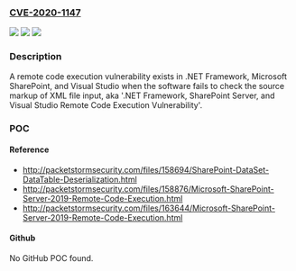 ### [CVE-2020-1147](https://cve.mitre.org/cgi-bin/cvename.cgi?name=CVE-2020-1147)
![](https://img.shields.io/static/v1?label=Product&message=Microsoft%20.NET%20Framework%203.5%20AND%204.8%20on%20Windows%2010%20Version%202004%20for%20ARM64-based%20Systems&color=blue)
![](https://img.shields.io/static/v1?label=Version&message=n%2Fa&color=blue)
![](https://img.shields.io/static/v1?label=Vulnerability&message=Remote%20Code%20Execution&color=brighgreen)

### Description

A remote code execution vulnerability exists in .NET Framework, Microsoft SharePoint, and Visual Studio when the software fails to check the source markup of XML file input, aka '.NET Framework, SharePoint Server, and Visual Studio Remote Code Execution Vulnerability'.

### POC

#### Reference
- http://packetstormsecurity.com/files/158694/SharePoint-DataSet-DataTable-Deserialization.html
- http://packetstormsecurity.com/files/158876/Microsoft-SharePoint-Server-2019-Remote-Code-Execution.html
- http://packetstormsecurity.com/files/163644/Microsoft-SharePoint-Server-2019-Remote-Code-Execution.html

#### Github
No GitHub POC found.

